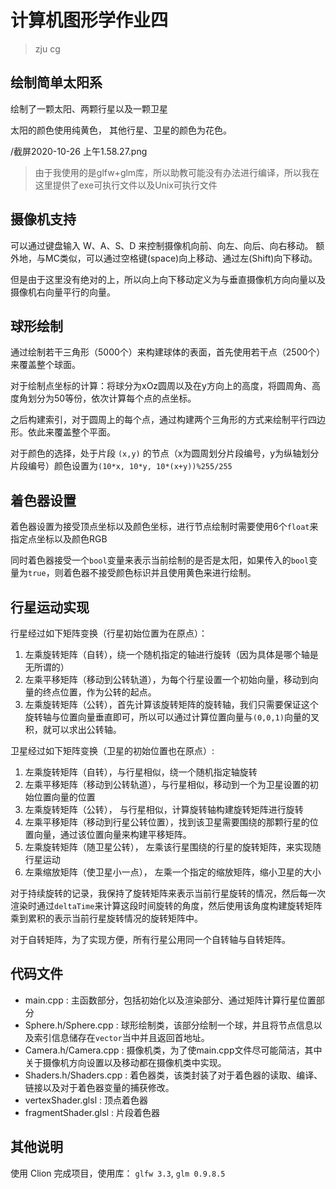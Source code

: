 # 计算机图形学作业四

> zju cg

## 绘制简单太阳系

绘制了一颗太阳、两颗行星以及一颗卫星   

太阳的颜色使用纯黄色， 其他行星、卫星的颜色为花色。

/截屏2020-10-26 上午1.58.27.png

> 由于我使用的是glfw+glm库，所以助教可能没有办法进行编译，所以我在这里提供了exe可执行文件以及Unix可执行文件

## 摄像机支持

可以通过键盘输入 W、A、S、D 来控制摄像机向前、向左、向后、向右移动。 额外地，与MC类似，可以通过空格键(space)向上移动、通过左(Shift)向下移动。

但是由于这里没有绝对的上，所以向上向下移动定义为与垂直摄像机方向向量以及摄像机右向量平行的向量。

## 球形绘制

通过绘制若干三角形（5000个）来构建球体的表面，首先使用若干点（2500个）来覆盖整个球面。

对于绘制点坐标的计算：将球分为xOz圆周以及在y方向上的高度，将圆周角、高度角划分为50等份，依次计算每个点的点坐标。

之后构建索引，对于圆周上的每个点，通过构建两个三角形的方式来绘制平行四边形。依此来覆盖整个平面。

对于颜色的选择，处于片段 `(x,y)` 的节点（x为圆周划分片段编号，y为纵轴划分片段编号）颜色设置为`(10*x, 10*y, 10*(x+y))%255/255` 

## 着色器设置

着色器设置为接受顶点坐标以及颜色坐标，进行节点绘制时需要使用6个`float`来指定点坐标以及颜色RGB

同时着色器接受一个`bool`变量来表示当前绘制的是否是太阳，如果传入的`bool`变量为`true`，则着色器不接受颜色标识并且使用黄色来进行绘制。

## 行星运动实现

行星经过如下矩阵变换（行星初始位置为在原点）：

1. 左乘旋转矩阵（自转），绕一个随机指定的轴进行旋转（因为具体是哪个轴是无所谓的）
2. 左乘平移矩阵（移动到公转轨道），为每个行星设置一个初始向量，移动到向量的终点位置，作为公转的起点。
3. 左乘旋转矩阵（公转），首先计算该旋转矩阵的旋转轴，我们只需要保证这个旋转轴与位置向量垂直即可，所以可以通过计算位置向量与`(0,0,1)`向量的叉积，就可以求出公转轴。

卫星经过如下矩阵变换（卫星的初始位置也在原点）:

1. 左乘旋转矩阵（自转），与行星相似，绕一个随机指定轴旋转
2. 左乘平移矩阵（移动到公转轨道），与行星相似，移动到一个为卫星设置的初始位置向量的位置
3. 左乘旋转矩阵（公转）， 与行星相似，计算旋转轴构建旋转矩阵进行旋转
4. 左乘平移矩阵（移动到行星公转位置），找到该卫星需要围绕的那颗行星的位置向量，通过该位置向量来构建平移矩阵。
5. 左乘旋转矩阵（随卫星公转）， 左乘该行星围绕的行星的旋转矩阵，来实现随行星运动
6. 左乘缩放矩阵（使卫星小一点）， 左乘一个指定的缩放矩阵，缩小卫星的大小

对于持续旋转的记录，我保持了旋转矩阵来表示当前行星旋转的情况，然后每一次渲染时通过`deltaTime`来计算这段时间旋转的角度，然后使用该角度构建旋转矩阵乘到累积的表示当前行星旋转情况的旋转矩阵中。

对于自转矩阵，为了实现方便，所有行星公用同一个自转轴与自转矩阵。

## 代码文件

- main.cpp : 主函数部分，包括初始化以及渲染部分、通过矩阵计算行星位置部分
- Sphere.h/Sphere.cpp : 球形绘制类，该部分绘制一个球，并且将节点信息以及索引信息储存在`vector`当中并且返回首地址。
- Camera.h/Camera.cpp : 摄像机类，为了使main.cpp文件尽可能简洁，其中关于摄像机方向设置以及移动都在摄像机类中实现。
- Shaders.h/Shaders.cpp : 着色器类，该类封装了对于着色器的读取、编译、链接以及对于着色器变量的捕获修改。
- vertexShader.glsl : 顶点着色器
- fragmentShader.glsl : 片段着色器

## 其他说明

使用 Clion 完成项目，使用库： `glfw 3.3`, `glm 0.9.8.5`
